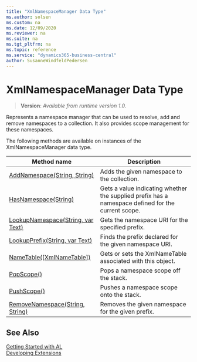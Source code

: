 ```yaml
---
title: "XmlNamespaceManager Data Type"
ms.author: solsen
ms.custom: na
ms.date: 12/09/2020
ms.reviewer: na
ms.suite: na
ms.tgt_pltfrm: na
ms.topic: reference
ms.service: "dynamics365-business-central"
author: SusanneWindfeldPedersen
---
```

[//]: # (START>DO_NOT_EDIT)
[//]: # (IMPORTANT:Do not edit any of the content between here and the END>DO_NOT_EDIT.)
[//]: # (Any modifications should be made in the .xml files in the ModernDev repo.)
# XmlNamespaceManager Data Type
> **Version**: _Available from runtime version 1.0._

Represents a namespace manager that can be used to resolve, add and remove namespaces to a collection. It also provides scope management for these namespaces.



The following methods are available on instances of the XmlNamespaceManager data type.

|Method name|Description|
|-----------|-----------|
|[AddNamespace(String, String)](xmlnamespacemanager-addnamespace-method.md)|Adds the given namespace to the collection.|
|[HasNamespace(String)](xmlnamespacemanager-hasnamespace-method.md)|Gets a value indicating whether the supplied prefix has a namespace defined for the current scope.|
|[LookupNamespace(String, var Text)](xmlnamespacemanager-lookupnamespace-method.md)|Gets the namespace URI for the specified prefix.|
|[LookupPrefix(String, var Text)](xmlnamespacemanager-lookupprefix-method.md)|Finds the prefix declared for the given namespace URI.|
|[NameTable([XmlNameTable])](xmlnamespacemanager-nametable-method.md)|Gets or sets the XmlNameTable associated with this object.|
|[PopScope()](xmlnamespacemanager-popscope-method.md)|Pops a namespace scope off the stack.|
|[PushScope()](xmlnamespacemanager-pushscope-method.md)|Pushes a namespace scope onto the stack.|
|[RemoveNamespace(String, String)](xmlnamespacemanager-removenamespace-method.md)|Removes the given namespace for the given prefix.|

[//]: # (IMPORTANT: END>DO_NOT_EDIT)
## See Also
[Getting Started with AL](../../devenv-get-started.md)  
[Developing Extensions](../../devenv-dev-overview.md)  